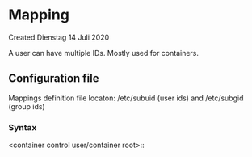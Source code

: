 # Mapping
Created Dienstag 14 Juli 2020

A user can have multiple IDs. Mostly used for containers.

Configuration file
------------------
Mappings definition file locaton: /etc/subuid (user ids) and /etc/subgid (group ids)

### Syntax
<container control user/container root>:<start id>:<id quantity>



